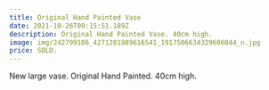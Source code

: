 ```yaml
---
title: Original Hand Painted Vase
date: 2021-10-26T09:15:51.189Z
description: Original Hand Painted Vase. 40cm high.
image: img/242799186_4271281989616541_1917506634329686044_n.jpg
price: SOLD.
---
```

New large vase. Original Hand Painted.
40cm high.